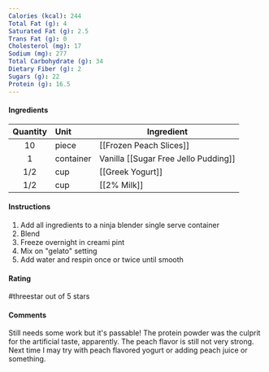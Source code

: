 ```yaml
---
Calories (kcal): 244
Total Fat (g): 4
Saturated Fat (g): 2.5
Trans Fat (g): 0
Cholesterol (mg): 17
Sodium (mg): 277
Total Carbohydrate (g): 34
Dietary Fiber (g): 2
Sugars (g): 22
Protein (g): 16.5
---
```

#### Ingredients

| Quantity | Unit      | Ingredient                           |
| :------: | :-------- | ------------------------------------ |
|    10    | piece     | [[Frozen Peach Slices]]              |
|    1     | container | Vanilla [[Sugar Free Jello Pudding]] |
|   1/2    | cup       | [[Greek Yogurt]]                     |
|   1/2    | cup       | [[2% Milk]]                          |

#### Instructions

1. Add all ingredients to a ninja blender single serve container
2. Blend
3. Freeze overnight in creami pint
4. Mix on "gelato" setting
5. Add water and respin once or twice until smooth

#### Rating

#threestar out of 5 stars

#### Comments

Still needs some work but it's passable! The protein powder was the culprit for the artificial taste, apparently. The peach flavor is still not very strong. Next time I may try with peach flavored yogurt or adding peach juice or something.